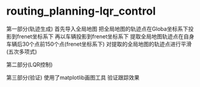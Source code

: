 # routing_planning-lqr_control
第一部分(轨迹生成)
首先导入全局地图
把全局地图的轨迹点在Globa坐标系下投影到frenet坐标系下
再以车辆投影到frenet坐标系下
提取全局地图轨迹点在自身车辆后30个点前150个点(frenet坐标系下)
对提取的全局地图的轨迹点进行平滑(五次多项式)

第二部分(LQR控制)

第三部分(验证)
使用了matplotlib画图工具
验证跟踪效果
